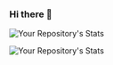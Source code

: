 ### Hi there 👋

![Your Repository's Stats](https://github-readme-stats.vercel.app/api?username=KalleHahl&show_icons=true&theme=blue-green)

![Your Repository's Stats](https://github-readme-stats.vercel.app/api/top-langs/?username=KalleHahl&theme=blue-green)

